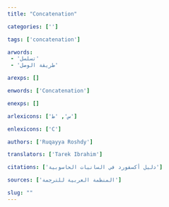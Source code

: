 ```yaml
---
title: "Concatenation"

categories: ['']

tags: ['concatenation']

arwords: 
 - 'تسلسل'
 - 'طريقة الوصل'

arexps: []

enwords: ['Concatenation']

enexps: []

arlexicons: ['س', 'ط']

enlexicons: ['C']

authors: ['Ruqayya Roshdy']

translators: ['Tarek Ibrahim']

citations: ['دليل أكسفورد في السانيات الحاسوبية']

sources: ['المنظمة العربية للترجمة']

slug: ""
---
```


